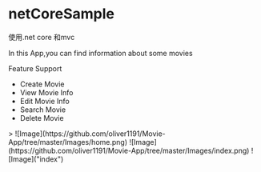 # netCoreSample
使用.net core 和mvc
<p>In this App,you can find information about some movies</p>
<p>Feature Support</p>
<ul>
    <li>Create Movie</li>
    <li>View Movie Info</li>
    <li>Edit Movie Info</li>    
    <li>Search Movie </li>
    <li>Delete Movie</li>
</ul>>
![Image](https://github.com/oliver1191/Movie-App/tree/master/Images/home.png)
![Image](https://github.com/oliver1191/Movie-App/tree/master/Images/index.png)
![Image]("index")
